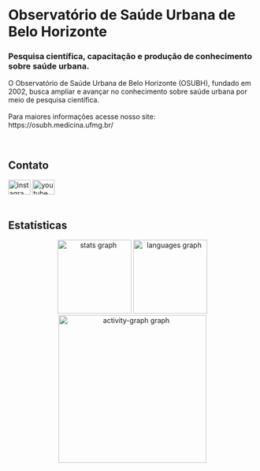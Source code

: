 <br>

<h1 align="left">Observatório de Saúde Urbana de Belo Horizonte</h1>

<h3 align="left">Pesquisa científica, capacitação e produção de conhecimento sobre saúde urbana.</h3>

<p align="left">O Observatório de Saúde Urbana de Belo Horizonte (OSUBH), fundado em 2002, busca ampliar e avançar no conhecimento sobre saúde urbana por meio de pesquisa científica.<br><br>Para maiores informações acesse nosso site: https://osubh.medicina.ufmg.br/</p>


<br>

<h2 align="left">Contato</h2>

<div align="left">
  <a href="https://www.instagram.com/osubh.ufmg" target="_blank">
    <img src="https://raw.githubusercontent.com/maurodesouza/profile-readme-generator/master/src/assets/icons/social/instagram/default.svg" width="45" height="30" alt="instagram logo"/></a>
  <a href="https://www.youtube.com/@osubh-ufmg" target="_blank">
    <img src="https://raw.githubusercontent.com/maurodesouza/profile-readme-generator/master/src/assets/icons/social/youtube/default.svg" width="45" height="30" alt="youtube logo"/></a>
</div>


<br>

<h2 align="left">Estatísticas</h2>

<div align="center">
  <img src="https://github-readme-stats.vercel.app/api?username=osubh-ufmg&hide_title=false&hide_rank=false&show_icons=true&include_all_commits=true&count_private=true&disable_animations=false&theme=github_dark&locale=en&hide_border=false&custom_title=Estatisticas&cache_seconds=86400" height="150" alt="stats graph" />
  
  <img src="https://github-readme-stats.vercel.app/api/top-langs?username=osubh-ufmg&layout=compact&card_width=320&langs_count=5&theme=github_dark&hide_border=false&cache_seconds=86400" height="150" alt="languages graph" />
  
  <img src="https://github-readme-activity-graph.vercel.app/graph?username=osubh-ufmg&radius=16&theme=github-dark&area=true&custom_title=Contribuições&cache_seconds=86400" height="300" alt="activity-graph graph" />
</div>
